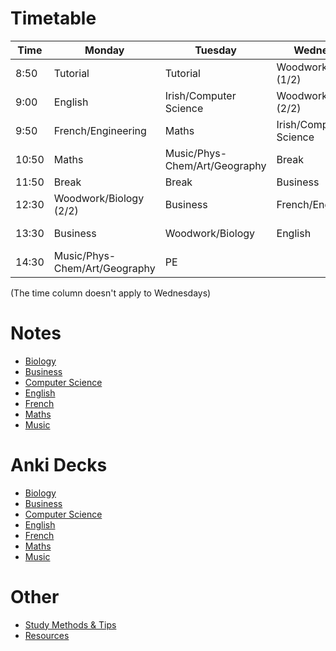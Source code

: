 # Timetable
| Time | Monday | Tuesday | Wednesday | Thursday | Friday |
|-|-|-|-|-|-|
| 8:50 | Tutorial | Tutorial | Woodwork/Biology (1/2) | Tutorial | Tutorial |
| 9:00 | English | Irish/Computer Science | Woodwork/Biology (2/2) | Maths | English |
| 9:50 | French/Engineering | Maths | Irish/Computer Science | Music/Phys-Chem/Art/Geography | Irish/Computer Science |
| 10:50 | Maths | Music/Phys-Chem/Art/Geography | Break | English | Maths |
| 11:50 | Break | Break | Business | Break | Break |
| 12:30 | Woodwork/Biology (2/2) | Business | French/Engineering | Irish/Computer Science | Business |
| 13:30 | Business | Woodwork/Biology | English | Relation & Sexual Education | French/Engineering |
| 14:30 | Music/Phys-Chem/Art/Geography | PE || French/Engineering | Music/Phys-Chem/Art/Geography |

(The time column doesn't apply to Wednesdays)

# Notes
- [Biology](subjects/biology/biology.md)
- [Business](subjects/business/business.md)
- [Computer Science](subjects/computer-science/computer-science.md)
- [English](subjects/english/english.md)
- [French](subjects/french/french.md)
- [Maths](subjects/maths/maths.md)
- [Music](subjects/music/music.md)

# Anki Decks
- [Biology](anki/biology.apkg)
- [Business](anki/business.apkg)
- [Computer Science](anki/computer-science.apkg)
- [English](anki/english.apkg)
- [French](anki/french.apkg)
- [Maths](anki/maths.apkg)
- [Music](anki/music.apkg)

# Other
- [Study Methods & Tips](other/study.md)
- [Resources](other/resources.md)
